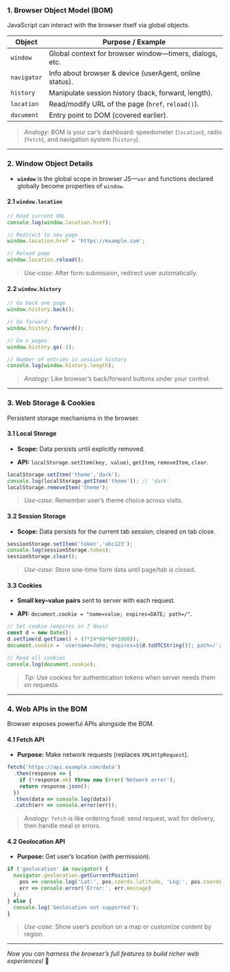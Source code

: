 
### 1. Browser Object Model (BOM)

JavaScript can interact with the browser itself via global objects.

| Object      | Purpose / Example                                       |
| ----------- | ------------------------------------------------------- |
| `window`    | Global context for browser window—timers, dialogs, etc. |
| `navigator` | Info about browser & device (userAgent, online status). |
| `history`   | Manipulate session history (back, forward, length).     |
| `location`  | Read/modify URL of the page (`href`, `reload()`).       |
| `document`  | Entry point to DOM (covered earlier).                   |

> _Analogy:_ BOM is your car’s dashboard: speedometer (`location`), radio (`fetch`), and navigation system (`history`).

---

### 2. Window Object Details

- **`window`** is the global scope in browser JS—`var` and functions declared globally become properties of `window`.
    

#### 2.1 `window.location`

```js
// Read current URL
console.log(window.location.href);

// Redirect to new page
window.location.href = 'https://example.com';

// Reload page
window.location.reload();
```

> _Use-case:_ After form submission, redirect user automatically.

#### 2.2 `window.history`

```js
// Go back one page
window.history.back();

// Go forward
window.history.forward();

// Go n pages
window.history.go(-2);

// Number of entries in session history
console.log(window.history.length);
```

> _Analogy:_ Like browser’s back/forward buttons under your control.

---

### 3. Web Storage & Cookies

Persistent storage mechanisms in the browser.

#### 3.1 Local Storage

- **Scope:** Data persists until explicitly removed.
    
- **API:** `localStorage.setItem(key, value)`, `getItem`, `removeItem`, `clear`.
    

```js
localStorage.setItem('theme','dark');
console.log(localStorage.getItem('theme')); // 'dark'
localStorage.removeItem('theme');
```

> _Use-case:_ Remember user’s theme choice across visits.

#### 3.2 Session Storage

- **Scope:** Data persists for the current tab session; cleared on tab close.
    

```js
sessionStorage.setItem('token','abc123');
console.log(sessionStorage.token);
sessionStorage.clear();
```

> _Use-case:_ Store one-time form data until page/tab is closed.

#### 3.3 Cookies

- **Small key–value pairs** sent to server with each request.
    
- **API:** `document.cookie = "name=value; expires=DATE; path=/"`.
    

```js
// Set cookie (expires in 7 days)
const d = new Date();
d.setTime(d.getTime() + (7*24*60*60*1000));
document.cookie = `username=John; expires=${d.toUTCString()}; path=/`;

// Read all cookies
console.log(document.cookie);
```

> _Tip:_ Use cookies for authentication tokens when server needs them on requests.

---

### 4. Web APIs in the BOM

Browser exposes powerful APIs alongside the BOM.

#### 4.1 Fetch API

- **Purpose:** Make network requests (replaces `XMLHttpRequest`).
    

```js
fetch('https://api.example.com/data')
  .then(response => {
    if (!response.ok) throw new Error('Network error');
    return response.json();
  })
  .then(data => console.log(data))
  .catch(err => console.error(err));
```

> _Analogy:_ `fetch` is like ordering food: send request, wait for delivery, then handle meal or errors.

#### 4.2 Geolocation API

- **Purpose:** Get user’s location (with permission).
    

```js
if ('geolocation' in navigator) {
  navigator.geolocation.getCurrentPosition(
    pos => console.log('Lat:', pos.coords.latitude, 'Lng:', pos.coords.longitude),
    err => console.error('Error:', err.message)
  );
} else {
  console.log('Geolocation not supported');
}
```

> _Use-case:_ Show user’s position on a map or customize content by region.

---

_Now you can harness the browser’s full features to build richer web experiences!_ 🚀